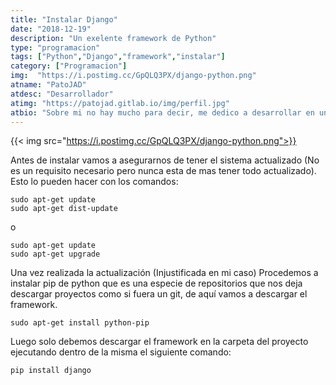 ```yaml
---
title: "Instalar Django"
date: "2018-12-19"
description: "Un exelente framework de Python"
type: "programacion"
tags: ["Python","Django","framework","instalar"]
category: ["Programacion"]
img:  "https://i.postimg.cc/GpQLQ3PX/django-python.png"
atname: "PatoJAD"
atdesc: "Desarrollador"
atimg: "https://patojad.gitlab.io/img/perfil.jpg"
atbio: "Sobre mi no hay mucho para decir, me dedico a desarrollar en una empresa de telecomunicaciones, utilizo linux desde el 2012 y hace años que es mi sistema operativo main. Soy una persona que busca crecer profesionalmente sin dejar de divertirse y hacer lo que me gusta. Siempre digo que cuando un proyecto sale es importante agradecer, por lo cual les recomiendo a todos leer la seccion Agreadecimientos en la cual me tome un tiempito para poder agradecer a todos y cada uno de los que hicieron posible todo esto."
---
```


{{< img src="https://i.postimg.cc/GpQLQ3PX/django-python.png">}}

Antes de instalar vamos a asegurarnos de tener el sistema actualizado (No es un requisito necesario pero nunca esta de mas tener todo actualizado). Esto lo pueden hacer con los comandos:

    sudo apt-get update
    sudo apt-get dist-update

o

    sudo apt-get update
    sudo apt-get upgrade

Una vez realizada la actualización (Injustificada en mi caso) Procedemos a instalar pip de python que es una especie de repositorios que nos deja descargar proyectos como si fuera un git, de aquí vamos a descargar el framework.

    sudo apt-get install python-pip

Luego solo debemos descargar el framework en la carpeta del proyecto ejecutando dentro de la misma el siguiente comando:

    pip install django
